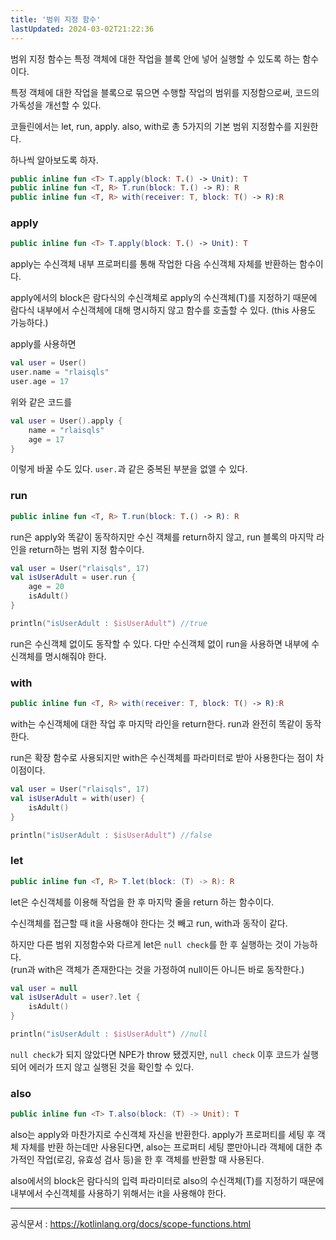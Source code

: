```yaml
---
title: '범위 지정 함수'
lastUpdated: 2024-03-02T21:22:36
---
```


범위 지정 함수는 특정 객체에 대한 작업을 블록 안에 넣어 실행할 수 있도록 하는 함수이다.

특정 객체에 대한 작업을 블록으로 묶으면 수행할 작업의 범위를 지정함으로써, 코드의 가독성을 개선할 수 있다.

코들린에서는 let, run, apply. also, with로 총 5가지의 기본 범위 지정함수를 지원한다.

하나씩 알아보도록 하자.

```kotlin
public inline fun <T> T.apply(block: T.() -> Unit): T
public inline fun <T, R> T.run(block: T.() -> R): R
public inline fun <T, R> with(receiver: T, block: T() -> R):R
```

### apply

```kotlin
public inline fun <T> T.apply(block: T.() -> Unit): T
```

apply는 수신객체 내부 프로퍼티를 통해 작업한 다음 수신객체 자체를 반환하는 함수이다.

apply에서의 block은 람다식의 수신객체로 apply의 수신객체(T)를 지정하기 때문에 람다식 내부에서 수신객체에 대해 명시하지 않고 함수를 호출할 수 있다. (this 사용도 가능하다.)

apply를 사용하면

```kotlin
val user = User()
user.name = "rlaisqls"
user.age = 17
```

위와 같은 코드를

```kotlin
val user = User().apply {
    name = "rlaisqls"
    age = 17
}
```

이렇게 바꿀 수도 있다. `user.`과 같은 중복된 부분을 없앨 수 있다.

### run

```kotlin
public inline fun <T, R> T.run(block: T.() -> R): R
```

run은 apply와 똑같이 동작하지만 수신 객체를 return하지 않고, run 블록의 마지막 라인을 return하는 범위 지정 함수이다.

```kotlin
val user = User("rlaisqls", 17)
val isUserAdult = user.run {
    age = 20
    isAdult() 
}

println("isUserAdult : $isUserAdult") //true
```

run은 수신객체 없이도 동작할 수 있다. 다만 수신객체 없이 run을 사용하면 내부에 수신객체를 명시해줘야 한다.

### with

```kotlin
public inline fun <T, R> with(receiver: T, block: T() -> R):R
```
with는 수신객체에 대한 작업 후 마지막 라인을 return한다. run과 완전히 똑같이 동작한다.

run은 확장 함수로 사용되지만 with은 수신객체를 파라미터로 받아 사용한다는 점이 차이점이다.

```kotlin
val user = User("rlaisqls", 17)
val isUserAdult = with(user) {
    isAdult() 
}

println("isUserAdult : $isUserAdult") //false
```

### let

```kotlin
public inline fun <T, R> T.let(block: (T) -> R): R
```

let은 수신객체를 이용해 작업을 한 후 마지막 줄을 return 하는 함수이다.

수신객체를 접근할 때 it을 사용해야 한다는 것 빼고 run, with과 동작이 같다.

하지만 다른 범위 지정함수와 다르게 let은 `null check`를 한 후 실행하는 것이 가능하다.<br>
(run과 with은 객체가 존재한다는 것을 가정하여 null이든 아니든 바로 동작한다.)

```kotlin
val user = null
val isUserAdult = user?.let {
    isAdult()
}

println("isUserAdult : $isUserAdult") //null
```

`null check`가 되지 않았다면 NPE가 throw 됐겠지만, `null check` 이후 코드가 실행되어 에러가 뜨지 않고 실행된 것을 확인할 수 있다.

### also

```kotlin
public inline fun <T> T.also(block: (T) -> Unit): T
```

also는 apply와 마찬가지로 수신객체 자신을 반환한다. apply가 프로퍼티를 세팅 후 객체 자체를 반환 하는데만 사용된다면, also는 프로퍼티 세팅 뿐만아니라 객체에 대한 추가적인 작업(로깅, 유효성 검사 등)을 한 후 객체를 반환할 때 사용된다.

also에서의 block은 람다식의 입력 파라미터로 also의 수신객체(T)를 지정하기 때문에 내부에서 수신객체를 사용하기 위해서는 it을 사용해야 한다.


---

공식문서 : https://kotlinlang.org/docs/scope-functions.html
